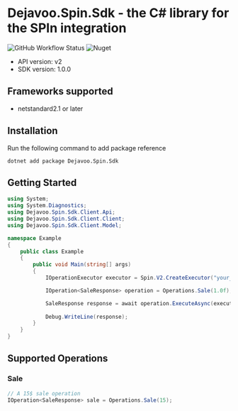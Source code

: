 # Dejavoo.Spin.Sdk - the C# library for the SPIn integration 

![GitHub Workflow Status](https://img.shields.io/github/actions/workflow/status/DejavooDev/spinsdk/build.yml)
![Nuget](https://img.shields.io/nuget/dt/Dejavoo.Spin.Sdk?style=flat-square)

- API version: v2
- SDK version: 1.0.0

<a name="frameworks-supported"></a>
## Frameworks supported
- netstandard2.1 or later

## Installation
Run the following command to add package reference
```
dotnet add package Dejavoo.Spin.Sdk 
```

<a name="getting-started"></a>
## Getting Started

```csharp
using System;
using System.Diagnostics;
using Dejavoo.Spin.Sdk.Client.Api;
using Dejavoo.Spin.Sdk.Client.Client;
using Dejavoo.Spin.Sdk.Client.Model;

namespace Example
{
    public class Example
    {
        public void Main(string[] args)
        {
            IOperationExecutor executor = Spin.V2.CreateExecutor("your_tpn_id", "your_api_key");

            IOperation<SaleResponse> operation = Operations.Sale(1.0f);

            SaleResponse response = await operation.ExecuteAsync(executor);
            
            Debug.WriteLine(response);
        }
    }
}
```

<a name="operations"></a>
## Supported Operations

### Sale
```csharp
// A 15$ sale operation
IOperation<SaleResponse> sale = Operations.Sale(15);
```